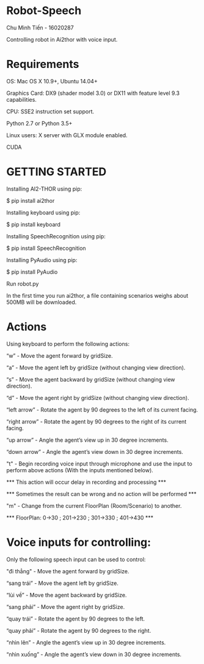 # Robot-Speech
Chu Minh Tiến - 16020287 <p>
Controlling robot in Ai2thor with voice input.

# Requirements
OS: Mac OS X 10.9+, Ubuntu 14.04+ <p>
Graphics Card: DX9 (shader model 3.0) or DX11 with feature level 9.3 capabilities. <p>
CPU: SSE2 instruction set support. <p>
Python 2.7 or Python 3.5+ <p>
Linux users: X server with GLX module enabled. <p>
CUDA <p>

# GETTING STARTED
Installing AI2-THOR using pip: <p>
$ pip install ai2thor <p>
Installing keyboard using pip: <p>
$ pip install keyboard <p>
Installing SpeechRecognition using pip: <p>
$ pip install SpeechRecognition<p>
Installing PyAudio using pip:<p>
$ pip install PyAudio<p>
Run robot.py<p>
In the first time you run ai2thor, a file containing scenarios weighs about 500MB will be downloaded.<p>

# Actions
Using keyboard to perform the following actions:<p>
“w” - Move the agent forward by gridSize.<p>
“a” - Move the agent left by gridSize (without changing view direction).<p>
“s” - Move the agent backward by gridSize (without changing view direction).<p>
“d” - Move the agent right by gridSize (without changing view direction).<p>
“left arrow” - Rotate the agent by 90 degrees to the left of its current facing.<p>
“right arrow” - Rotate the agent by 90 degrees to the right of its current facing.<p>
“up arrow” - Angle the agent’s view up in 30 degree increments.<p>
“down arrow” - Angle the agent’s view down in 30 degree increments.<p>
"t" - Begin recording voice input through microphone and use the input to perform above actions (With the inputs mentioned below).<p>
 *** This action will occur delay in recording and processing ***<p>
 *** Sometimes the result can be wrong and no action will be performed ***<p>
 "m" - Change from the current FloorPlan (Room/Scenario) to another.<p>
 *** FloorPlan: 0->30 ; 201->230 ; 301->330 ; 401->430 ***
  
# Voice inputs for controlling:
Only the following speech input can be used to control:<p>
"đi thẳng" - Move the agent forward by gridSize.<p>
“sang trái” - Move the agent left by gridSize.<p>
“lùi về” - Move the agent backward by gridSize.<p>
“sang phải” - Move the agent right by gridSize.<p>
“quay trái” - Rotate the agent by 90 degrees to the left.<p>
“quay phải” - Rotate the agent by 90 degrees to the right.<p>
“nhìn lên” - Angle the agent’s view up in 30 degree increments.<p>
“nhìn xuống” - Angle the agent’s view down in 30 degree increments.<p>
